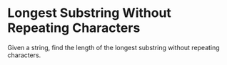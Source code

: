 # Longest Substring Without Repeating Characters

Given a string, find the length of the longest substring without repeating characters.